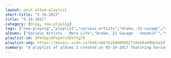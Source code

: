 ```yaml
---
layout: post-album-playlist
short-title: "5-16-2017"
title: "5-16-2017"
category: [blog, now-playing]
tags: ["now-playing","playlist","various-artists","drake,-21-savage","various-artists","drake","all-time-low","various-artists","senses-fail","blink-182","sheryl-crow","the-goo-goo-dolls"]
albums: ["Various Artists - More Life","Drake, 21 Savage - Sneakin’","Various Artists - More Life","Drake - Two Birds, One Stone","All Time Low - Don't Panic","Various Artists - Shooting Star","Senses Fail - In Your Absence","blink-182 - California (Deluxe Edition)","Sheryl Crow - Sheryl Crow","The Goo Goo Dolls - Dizzy up the Girl"]
playlist-id: 2P4fppjGPxpXtvSEkftg7K
playlist-img: https://mosaic.scdn.co/640/ab67616d0000b2734eb8ad9bb3a2d71526ca5ef9ab67616d0000b2734f0fd9dad63977146e685700ab67616d0000b27358599e61e8a0487443d31bb6ab67616d0000b273662abf7dde1332e19c2634da
summary: "A playlist of albums I created on 05-16-2017 featuring Various Artists, Drake, 21 Savage, Various Artists, Drake, All Time Low, Various Artists, Senses Fail, blink-182, Sheryl Crow, and The Goo Goo Dolls"
---
```

